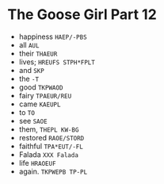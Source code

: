 # The Goose Girl Part 12

* happiness `HAEP/-PBS`
* all `AUL`
* their `THAEUR`
* lives; `HREUFS STPH*FPLT`
* and `SKP`
* the `-T`
* good `TKPWAOD`
* fairy `TPAEUR/REU`
* came `KAEUPL`
* to `TO`
* see `SAOE`
* them, `THEPL KW-BG`
* restored `RAOE/STORD`
* faithful `TPA*EUT/-FL`
* Falada `XXX Falada`
* life `HRAOEUF`
* again. `TKPWEPB TP-PL`
